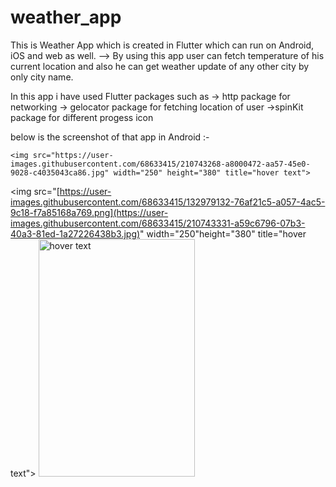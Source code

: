 # weather_app

This is Weather App which is created in Flutter which can run on Android, iOS and web as well.
--> By using this app user can fetch temperature of his current location and also he can get weather update of any other city by only
    city name.
    
In this app i have used Flutter packages such as
 -> http package for networking
 -> gelocator package for fetching location of user
 ->spinKit package for different progess icon

below is the screenshot of that app in Android :-

<p align="center">
    
    
    <img src="https://user-images.githubusercontent.com/68633415/210743268-a8000472-aa57-45e0-9028-c4035043ca86.jpg" width="250" height="380" title="hover text">
  <img src="[https://user-images.githubusercontent.com/68633415/132979132-76af21c5-a057-4ac5-9c18-f7a85168a769.png](https://user-images.githubusercontent.com/68633415/210743331-a59c6796-07b3-40a3-81ed-1a27226438b3.jpg)" width="250"height="380"  title="hover text">
 <img src="[https://user-images.githubusercontent.com/68633415/132979133-fe9283d1-db27-4484-8aa6-aa2577f5b70c.png](https://user-images.githubusercontent.com/68633415/210743350-f18082e9-7637-448e-bd0c-b4a3ba0f2d38.jpg)" width="250" height="380" title="hover text">
    
<!--   ![Screenshot_2023-01-05-13-37-53-56_c3995fee05de960e26ec26b8103e34a5](https://user-images.githubusercontent.com/68633415/210743268-a8000472-aa57-45e0-9028-c4035043ca86.jpg)
![Screenshot_2023-01-05-13-38-25-11_c3995fee05de960e26ec26b8103e34a5](https://user-images.githubusercontent.com/68633415/210743331-a59c6796-07b3-40a3-81ed-1a27226438b3.jpg)
![Screenshot_2023-01-05-13-38-37-68_c3995fee05de960e26ec26b8103e34a5](https://user-images.githubusercontent.com/68633415/210743350-f18082e9-7637-448e-bd0c-b4a3ba0f2d38.jpg) -->
</p>


